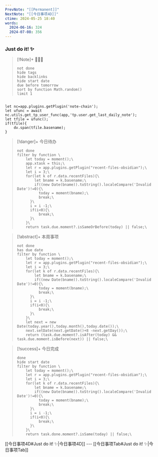 ```yaml
---
PrevNote: "[[Permanent]]"
NextNote: "[[今日事项4D]]"
ctime: 2024-05-25 18:40
words:
  2024-06-16: 324
  2024-07-08: 356
---
```


### Just do it! ✨


> [!Note]+ 🎲🎲🎲
> 
> ```tasks
> not done
> hide tags
> hide backlinks
> hide start date
> due before tomorrow
> sort by function Math.random()
> limit 1
> ```

```dataviewjs

let nc=app.plugins.getPlugin('note-chain');
let ufunc = await nc.utils.get_tp_user_func(app,'tp.user.get_last_daily_note');
let tfile = ufunc();
if(tfile){
	dv.span(tfile.basename);
}
```

> [!danger]+ 今日待办
> 
> ```tasks
> not done
> filter by function \
>     let today = moment();\
>     app.xtask = this;\
>     let r = app.plugins.getPlugin("recent-files-obsidian");\
>     let i = 3;\
>     for(let k of r.data.recentFiles){\
>         let bname = k.basename;\
>         if((new Date(bname)).toString().localeCompare('Invalid Date')!=0){\
> 	        today = moment(bname);\
> 	        break;\
> 	    }\
> 	    i = i -1;\
> 	    if(i<0){\
> 	        break;\
> 	    }\
>     }\
>     return task.due.moment?.isSameOrBefore(today) || false;\
> ```


> [!abstract]+ 本周事项
> 
> ```tasks
> not done
> has due date
> filter by function \
>     let today = moment();\
>     let r = app.plugins.getPlugin("recent-files-obsidian");\
>     let i = 3;\
>     for(let k of r.data.recentFiles){\
>         let bname = k.basename;\
>         if((new Date(bname)).toString().localeCompare('Invalid Date')!=0){\
> 	        today = moment(bname);\
> 	        break;\
> 	    }\
> 	    i = i -1;\
> 	    if(i<0){\
> 	        break;\
> 	    }\
>     }\
>     let next = new Date(today.year(),today.month(),today.date());\
>     next.setDate(next.getDate()+8 -next.getDay());\
>     return (task.due.moment?.isAfter(today) && task.due.moment.isBefore(next)) || false;\
> ```


> [!success]+ 今日完成
> 
> ```tasks
> done
> hide start date
> filter by function \
>     let today = moment();\
>     let r = app.plugins.getPlugin("recent-files-obsidian");\
>     let i = 3;\
>     for(let k of r.data.recentFiles){\
>         let bname = k.basename;\
>         if((new Date(bname)).toString().localeCompare('Invalid Date')!=0){\
> 	        today = moment(bname);\
> 	        break;\
> 	    }\
> 	    i = i -1;\
> 	    if(i<0){\
> 	        break;\
> 	    }\
>     }\
>     return task.done.moment?.isSame(today) || false;\
> ```


[[今日事项4D#Just do it! ✨|今日事项4D]] --- [[今日事项Tab#Just do it! ✨|今日事项Tab]]
